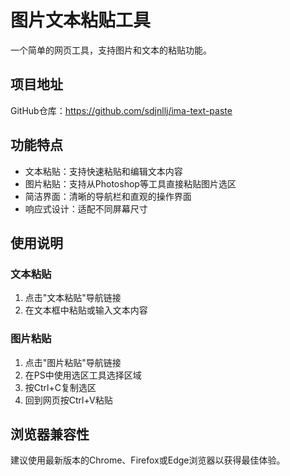 # 图片文本粘贴工具

一个简单的网页工具，支持图片和文本的粘贴功能。

## 项目地址

GitHub仓库：https://github.com/sdjnllj/ima-text-paste

## 功能特点

- 文本粘贴：支持快速粘贴和编辑文本内容
- 图片粘贴：支持从Photoshop等工具直接粘贴图片选区
- 简洁界面：清晰的导航栏和直观的操作界面
- 响应式设计：适配不同屏幕尺寸

## 使用说明

### 文本粘贴
1. 点击"文本粘贴"导航链接
2. 在文本框中粘贴或输入文本内容

### 图片粘贴
1. 点击"图片粘贴"导航链接
2. 在PS中使用选区工具选择区域
3. 按Ctrl+C复制选区
4. 回到网页按Ctrl+V粘贴

## 浏览器兼容性

建议使用最新版本的Chrome、Firefox或Edge浏览器以获得最佳体验。